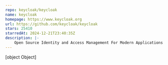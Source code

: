 ```yaml
---
repo: keycloak/keycloak
name: keycloak
homepage: https://www.keycloak.org
url: https://github.com/keycloak/keycloak
stars: 25410
starredAt: 2024-12-21T23:40:35Z
description: |-
    Open Source Identity and Access Management For Modern Applications and Services
---
```


[object Object]
